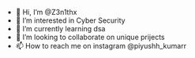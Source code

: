 - 👋 Hi, I’m @Z3n1thx
- 👀 I’m interested in Cyber Security
- 🌱 I’m currently learning dsa
- 💞️ I’m looking to collaborate on unique prijects
- 📫 How to reach me on instagram @piyushh_kumarr

<!---
Z3n1thx/Z3n1thx is a ✨ special ✨ repository because its `README.md` (this file) appears on your GitHub profile.
You can click the Preview link to take a look at your changes.
--->
